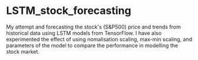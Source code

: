 # LSTM_stock_forecasting
My attempt and forecasting the stock's (S&amp;P500) price and trends from historical data using LSTM models from TensorFlow. I have also experimented the effect of using nomalisation scaling, max-min scaling, and parameters of the model to compare the performance in modelling the stock market. 
